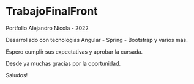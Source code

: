 # TrabajoFinalFront

Portfolio Alejandro Nicola - 2022

Desarrollado con tecnologías Angular - Spring - Bootstrap y varios más.

Espero cumplir sus expectativas y aprobar la cursada.

Desde ya muchas gracias por la oportunidad.

Saludos!
